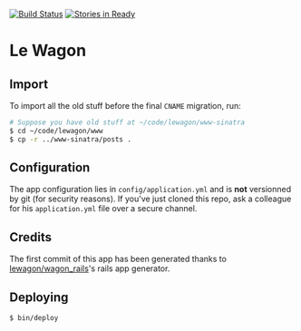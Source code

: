 [![Build Status](https://travis-ci.org/lewagon/www.svg)](https://travis-ci.org/lewagon/www)
[![Stories in Ready](https://badge.waffle.io/lewagon/www.png?label=ready&title=Ready)](https://waffle.io/lewagon/www)

# Le Wagon

## Import

To import all the old stuff before the final `CNAME` migration, run:

```bash
# Suppose you have old stuff at ~/code/lewagon/www-sinatra
$ cd ~/code/lewagon/www
$ cp -r ../www-sinatra/posts .
```

## Configuration

The app configuration lies in `config/application.yml` and is **not**
versionned by git (for security reasons). If you've just cloned this
repo, ask a colleague for his `application.yml` file over a secure channel.

## Credits

The first commit of this app has been generated thanks to [lewagon/wagon_rails](https://github.com/lewagon/wagon_rails)'s rails app generator.
## Deploying

    $ bin/deploy
